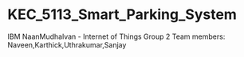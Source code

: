 # KEC_5113_Smart_Parking_System

IBM NaanMudhalvan - Internet of Things Group 2
Team members: Naveen,Karthick,Uthrakumar,Sanjay
